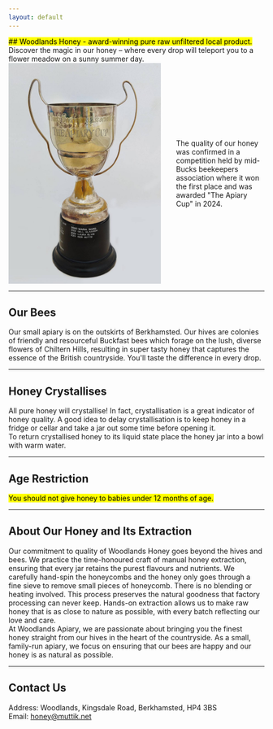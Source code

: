 ```yaml
---
layout: default
---
```


<mark>
## Woodlands Honey - award-winning pure raw unfiltered local product.
</mark>
Discover the magic in our honey – where every drop will teleport you to a flower meadow on a sunny summer day.<br>
<div style="display:flex; align-items:center;">
  <img src="theapiarycup.jpeg" alt="Apiary Cup" width="300" style="float:left; margin-right:15px;">
  <p style="margin-left:15px;">
  The quality of our honey was confirmed in a competition held by mid-Bucks beekeepers association where it won the first place and was awarded "The Apiary Cup" in 2024.<br>
  </p>
</div>

---

## Our Bees
Our small apiary is on the outskirts of Berkhamsted. Our hives are colonies of friendly and resourceful Buckfast bees which forage on the lush, 
diverse flowers of Chiltern Hills, resulting in super tasty honey that captures the essence of the British countryside. You'll taste the difference in every drop.

---

## Honey Crystallises
All pure honey will crystallise! In fact, crystallisation is a great indicator of honey quality.  A good idea to delay crystallisation is to keep honey in a fridge or cellar and take a jar out some time before opening it.<br>
To return crystallised honey to its liquid state place the honey jar into a bowl with warm water.

---

## Age Restriction
<mark>You should not give honey to babies under 12 months of age.​​</mark>

---
  
## About Our Honey and Its Extraction
Our commitment to quality of Woodlands Honey goes beyond the hives and bees. We practice the time-honoured craft of manual honey extraction, ensuring that every
jar retains the purest flavours and nutrients. We carefully hand-spin the honeycombs and the honey only goes through a fine sieve to remove small pieces of honeycomb.
There is no blending or heating involved. This process preserves the natural goodness that factory processing can never keep. Hands-on extraction allows us to make
raw honey that is as close to nature as possible, with every batch reflecting our love and care.<br>
​At Woodlands Apiary, we are passionate about bringing you the finest honey straight from our hives in the heart of the countryside. As a small, family-run apiary,
we focus on ensuring that our bees are happy and our honey is as natural as possible.<br>

---

## Contact Us
Address: Woodlands, Kingsdale Road, Berkhamsted, HP4 3BS<br>
Email: honey@muttik.net
